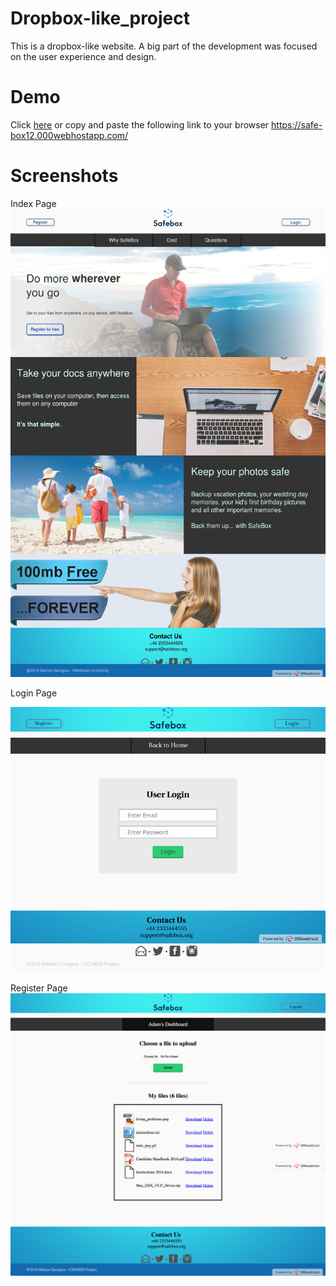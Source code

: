 # Dropbox-like_project
This is a dropbox-like website. A big part of the development was focused on the user experience and design.

# Demo
Click [here](https://safe-box12.000webhostapp.com/) or copy and paste the following link to your browser https://safe-box12.000webhostapp.com/

# Screenshots

Index Page
![index](https://github.com/MariosGeorgiou/Dropbox-like_project/blob/master/screenshots/index_screenshot.jpeg)

Login Page

![login](https://github.com/MariosGeorgiou/Dropbox-like_project/blob/master/screenshots/login_screenshot.jpg)


Register Page
![login](https://github.com/MariosGeorgiou/Dropbox-like_project/blob/master/screenshots/register_screenshot.png)
